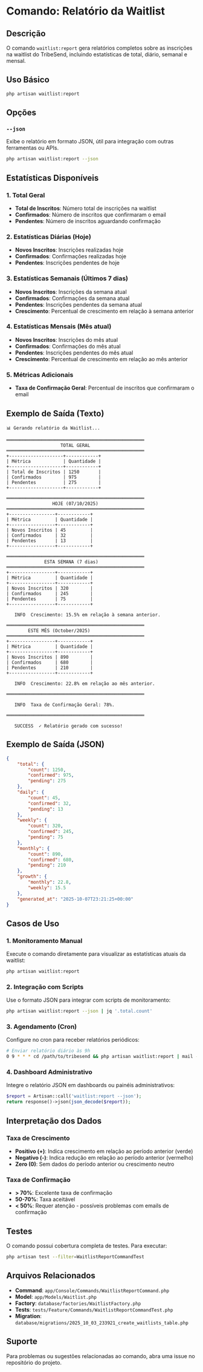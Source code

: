 # Comando: Relatório da Waitlist

## Descrição

O comando `waitlist:report` gera relatórios completos sobre as inscrições na waitlist do TribeSend, incluindo estatísticas de total, diário, semanal e mensal.

## Uso Básico

```bash
php artisan waitlist:report
```

## Opções

### `--json`
Exibe o relatório em formato JSON, útil para integração com outras ferramentas ou APIs.

```bash
php artisan waitlist:report --json
```

## Estatísticas Disponíveis

### 1. Total Geral
- **Total de Inscritos**: Número total de inscrições na waitlist
- **Confirmados**: Número de inscritos que confirmaram o email
- **Pendentes**: Número de inscritos aguardando confirmação

### 2. Estatísticas Diárias (Hoje)
- **Novos Inscritos**: Inscrições realizadas hoje
- **Confirmados**: Confirmações realizadas hoje
- **Pendentes**: Inscrições pendentes de hoje

### 3. Estatísticas Semanais (Últimos 7 dias)
- **Novos Inscritos**: Inscrições da semana atual
- **Confirmados**: Confirmações da semana atual
- **Pendentes**: Inscrições pendentes da semana atual
- **Crescimento**: Percentual de crescimento em relação à semana anterior

### 4. Estatísticas Mensais (Mês atual)
- **Novos Inscritos**: Inscrições do mês atual
- **Confirmados**: Confirmações do mês atual
- **Pendentes**: Inscrições pendentes do mês atual
- **Crescimento**: Percentual de crescimento em relação ao mês anterior

### 5. Métricas Adicionais
- **Taxa de Confirmação Geral**: Percentual de inscritos que confirmaram o email

## Exemplo de Saída (Texto)

```
📊 Gerando relatório da Waitlist...

═══════════════════════════════════════════════════
                    TOTAL GERAL                    
═══════════════════════════════════════════════════
+--------------------+------------+
| Métrica            | Quantidade |
+--------------------+------------+
| Total de Inscritos | 1250       |
| Confirmados        | 975        |
| Pendentes          | 275        |
+--------------------+------------+

═══════════════════════════════════════════════════
                 HOJE (07/10/2025)                 
═══════════════════════════════════════════════════
+-----------------+------------+
| Métrica         | Quantidade |
+-----------------+------------+
| Novos Inscritos | 45         |
| Confirmados     | 32         |
| Pendentes       | 13         |
+-----------------+------------+

═══════════════════════════════════════════════════
              ESTA SEMANA (7 dias)                 
═══════════════════════════════════════════════════
+-----------------+------------+
| Métrica         | Quantidade |
+-----------------+------------+
| Novos Inscritos | 320        |
| Confirmados     | 245        |
| Pendentes       | 75         |
+-----------------+------------+

   INFO  Crescimento: 15.5% em relação à semana anterior.

═══════════════════════════════════════════════════
        ESTE MÊS (October/2025)        
═══════════════════════════════════════════════════
+-----------------+------------+
| Métrica         | Quantidade |
+-----------------+------------+
| Novos Inscritos | 890        |
| Confirmados     | 680        |
| Pendentes       | 210        |
+-----------------+------------+

   INFO  Crescimento: 22.8% em relação ao mês anterior.

═══════════════════════════════════════════════════

   INFO  Taxa de Confirmação Geral: 78%.

═══════════════════════════════════════════════════

   SUCCESS  ✓ Relatório gerado com sucesso!
```

## Exemplo de Saída (JSON)

```json
{
    "total": {
        "count": 1250,
        "confirmed": 975,
        "pending": 275
    },
    "daily": {
        "count": 45,
        "confirmed": 32,
        "pending": 13
    },
    "weekly": {
        "count": 320,
        "confirmed": 245,
        "pending": 75
    },
    "monthly": {
        "count": 890,
        "confirmed": 680,
        "pending": 210
    },
    "growth": {
        "monthly": 22.8,
        "weekly": 15.5
    },
    "generated_at": "2025-10-07T23:21:25+00:00"
}
```

## Casos de Uso

### 1. Monitoramento Manual
Execute o comando diretamente para visualizar as estatísticas atuais da waitlist:
```bash
php artisan waitlist:report
```

### 2. Integração com Scripts
Use o formato JSON para integrar com scripts de monitoramento:
```bash
php artisan waitlist:report --json | jq '.total.count'
```

### 3. Agendamento (Cron)
Configure no cron para receber relatórios periódicos:
```bash
# Enviar relatório diário às 9h
0 9 * * * cd /path/to/tribesend && php artisan waitlist:report | mail -s "Relatório Waitlist" admin@tribesend.com
```

### 4. Dashboard Administrativo
Integre o relatório JSON em dashboards ou painéis administrativos:
```php
$report = Artisan::call('waitlist:report --json');
return response()->json(json_decode($report));
```

## Interpretação dos Dados

### Taxa de Crescimento
- **Positivo (+)**: Indica crescimento em relação ao período anterior (verde)
- **Negativo (-)**: Indica redução em relação ao período anterior (vermelho)
- **Zero (0)**: Sem dados do período anterior ou crescimento neutro

### Taxa de Confirmação
- **> 70%**: Excelente taxa de confirmação
- **50-70%**: Taxa aceitável
- **< 50%**: Requer atenção - possíveis problemas com emails de confirmação

## Testes

O comando possui cobertura completa de testes. Para executar:

```bash
php artisan test --filter=WaitlistReportCommandTest
```

## Arquivos Relacionados

- **Command**: `app/Console/Commands/WaitlistReportCommand.php`
- **Model**: `app/Models/Waitlist.php`
- **Factory**: `database/factories/WaitlistFactory.php`
- **Tests**: `tests/Feature/Commands/WaitlistReportCommandTest.php`
- **Migration**: `database/migrations/2025_10_03_233921_create_waitlists_table.php`

## Suporte

Para problemas ou sugestões relacionadas ao comando, abra uma issue no repositório do projeto.

